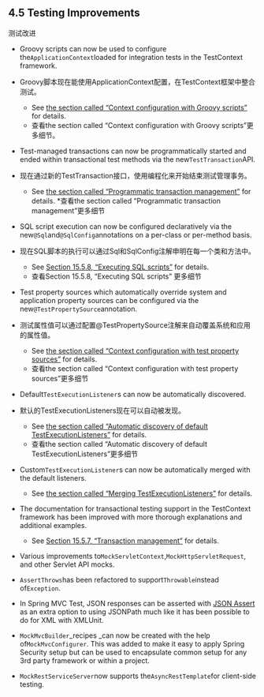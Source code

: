 ## 4.5 Testing Improvements
测试改进

* Groovy scripts can now be used to configure the`ApplicationContext`loaded for integration tests in the TestContext framework.
* Groovy脚本现在能使用ApplicationContext配置，在TestContext框架中整合测试。

  * See [the section called “Context configuration with Groovy scripts”](https://docs.spring.io/spring/docs/current/spring-framework-reference/htmlsingle/#testcontext-ctx-management-groovy) for details.
  * 查看the section called “Context configuration with Groovy scripts”更多细节。
  
* Test-managed transactions can now be programmatically started and ended within transactional test methods via the new`TestTransaction`API.
* 现在通过新的TestTransaction接口，使用编程化来开始结束测试管理事务。

  * See [the section called “Programmatic transaction management”](https://docs.spring.io/spring/docs/current/spring-framework-reference/htmlsingle/#testcontext-tx-programmatic-tx-mgt) for details.
  *查看the section called “Programmatic transaction management”更多细节

* SQL script execution can now be configured declaratively via the new`@Sql`and`@SqlConfig`annotations on a per-class or per-method basis.
* 现在SQL脚本的执行可以通过Sql和SqlConfig注解申明在每一个类和方法中。

  * See [Section 15.5.8, “Executing SQL scripts”](https://docs.spring.io/spring/docs/current/spring-framework-reference/htmlsingle/#testcontext-executing-sql) for details.
  * 查看Section 15.5.8, “Executing SQL scripts” 更多细节

* Test property sources which automatically override system and application property sources can be configured via the new`@TestPropertySource`annotation.
* 测试属性值可以通过配置@TestPropertySource注解来自动覆盖系统和应用的属性值。

  * See [the section called “Context configuration with test property sources”](https://docs.spring.io/spring/docs/current/spring-framework-reference/htmlsingle/#testcontext-ctx-management-property-sources) for details.
  * 查看the section called “Context configuration with test property sources”更多细节

* Default`TestExecutionListener`s can now be automatically discovered.
* 默认的TestExecutionListeners现在可以自动被发现。

  * See [the section called “Automatic discovery of default TestExecutionListeners”](https://docs.spring.io/spring/docs/current/spring-framework-reference/htmlsingle/#testcontext-tel-config-automatic-discovery) for details.
  * 查看the section called “Automatic discovery of default TestExecutionListeners”更多细节

* Custom`TestExecutionListener`s can now be automatically merged with the default listeners.

  * See [the section called “Merging TestExecutionListeners”](https://docs.spring.io/spring/docs/current/spring-framework-reference/htmlsingle/#testcontext-tel-config-merging) for details.

* The documentation for transactional testing support in the TestContext framework has been improved with more thorough explanations and additional examples.

  * See [Section 15.5.7, “Transaction management”](https://docs.spring.io/spring/docs/current/spring-framework-reference/htmlsingle/#testcontext-tx) for details.

* Various improvements to`MockServletContext`,`MockHttpServletRequest`, and other Servlet API mocks.

* `AssertThrows`has been refactored to support`Throwable`instead of`Exception`.
* In Spring MVC Test, JSON responses can be asserted with [JSON Assert](https://github.com/skyscreamer/JSONassert) as an extra option to using JSONPath much like it has been possible to do for XML with XMLUnit.
* `MockMvcBuilder`_recipes _can now be created with the help of`MockMvcConfigurer`. This was added to make it easy to apply Spring Security setup but can be used to encapsulate common setup for any 3rd party framework or within a project.
* `MockRestServiceServer`now supports the`AsyncRestTemplate`for client-side testing.



